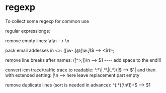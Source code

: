 # regexp

To collect some regexp for common use

regular expressiongs: 

remove empty lines:
\n\n --> \n

pack email addesses in <>:
([\w\-.]*@[\w.]*)$ --> <$1>;

remove line breaks after names:
([^>;])\n --> $1 
---- add space to the end!!!

convert icm trace/traffic trace to readable:
^.\*\\|.\*\\|(.\*)\\|$   --> $1\|
and then with extended setting:
|\n  -->         here leave replacement part empty


remove duplicate lines (sort is needed in advance):
^(.*)(\n\1)+$ --> $1

